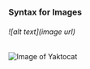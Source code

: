 ### Syntax for Images
###### ![alt text](image url)
![Image of Yaktocat](https://octodex.github.com/images/yaktocat.png)

